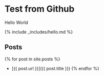 # Test from Github

Hello World

{% include _includes/hello.md %}

## Posts

{% for post in site.posts %}
* [{{ post.url }}]({{ post.title }})
{% endfor %}
